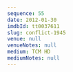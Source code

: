 ```yaml
---
sequence: 55
date: 2012-01-30
imdbId: tt0037611
slug: conflict-1945
venue: null
venueNotes: null
medium: TCM HD
mediumNotes: null
---
```

